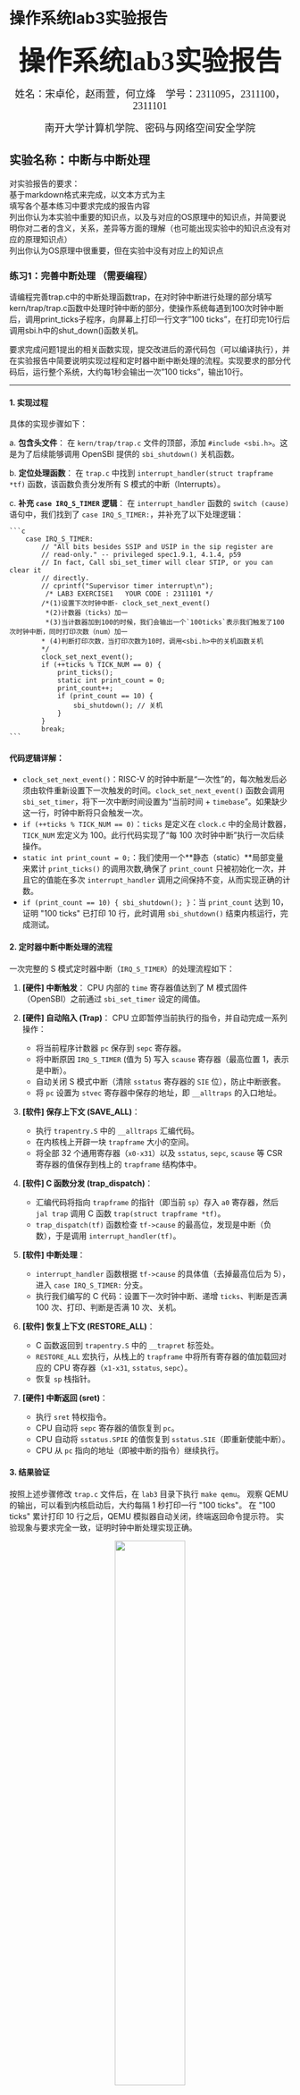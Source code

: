 # 操作系统lab3实验报告
<center><p><font face="黑体" size=7><b>操作系统lab3实验报告</b></font></p></center>
<center><p><font face="楷体" size=4>姓名：宋卓伦，赵雨萱，何立烽&nbsp;&nbsp;&nbsp;&nbsp;学号：2311095，2311100，2311101</font></p></center>
<center><p><font face="楷体" size=4>南开大学计算机学院、密码与网络空间安全学院</font></p></center>
<!-- <br> -->  

## 实验名称：中断与中断处理
对实验报告的要求：  
基于markdown格式来完成，以文本方式为主  
填写各个基本练习中要求完成的报告内容  
列出你认为本实验中重要的知识点，以及与对应的OS原理中的知识点，并简要说明你对二者的含义，关系，差异等方面的理解（也可能出现实验中的知识点没有对应的原理知识点）  
列出你认为OS原理中很重要，但在实验中没有对应上的知识点  

### 练习1：完善中断处理 （需要编程）
请编程完善trap.c中的中断处理函数trap，在对时钟中断进行处理的部分填写kern/trap/trap.c函数中处理时钟中断的部分，使操作系统每遇到100次时钟中断后，调用print_ticks子程序，向屏幕上打印一行文字”100 ticks”，在打印完10行后调用sbi.h中的shut_down()函数关机。

要求完成问题1提出的相关函数实现，提交改进后的源代码包（可以编译执行），并在实验报告中简要说明实现过程和定时器中断中断处理的流程。实现要求的部分代码后，运行整个系统，大约每1秒会输出一次”100 ticks”，输出10行。  

---

####  1. 实现过程


具体的实现步骤如下：

a.  **包含头文件**：
    在 `kern/trap/trap.c` 文件的顶部，添加 `#include <sbi.h>`。这是为了后续能够调用 OpenSBI 提供的 `sbi_shutdown()` 关机函数。

b.  **定位处理函数**：
    在 `trap.c` 中找到 `interrupt_handler(struct trapframe *tf)` 函数，该函数负责分发所有 S 模式的中断（Interrupts）。

c.  **补充 `case IRQ_S_TIMER` 逻辑**：
    在 `interrupt_handler` 函数的 `switch (cause)` 语句中，我们找到了 `case IRQ_S_TIMER:`，并补充了以下处理逻辑：

    ```c
        case IRQ_S_TIMER:
            // "All bits besides SSIP and USIP in the sip register are
            // read-only." -- privileged spec1.9.1, 4.1.4, p59
            // In fact, Call sbi_set_timer will clear STIP, or you can clear it
            // directly.
            // cprintf("Supervisor timer interrupt\n");
             /* LAB3 EXERCISE1   YOUR CODE : 2311101 */
            /*(1)设置下次时钟中断- clock_set_next_event()
             *(2)计数器（ticks）加一
             *(3)当计数器加到100的时候，我们会输出一个`100ticks`表示我们触发了100次时钟中断，同时打印次数（num）加一
            * (4)判断打印次数，当打印次数为10时，调用<sbi.h>中的关机函数关机
            */
            clock_set_next_event();
            if (++ticks % TICK_NUM == 0) {
                print_ticks();
                static int print_count = 0;
                print_count++;
                if (print_count == 10) {
                    sbi_shutdown(); // 关机
                }
            }
            break;
    ```

#### 代码逻辑详解：

* `clock_set_next_event()`：RISC-V 的时钟中断是“一次性”的，每次触发后必须由软件重新设置下一次触发的时间。`clock_set_next_event()` 函数会调用 `sbi_set_timer`，将下一次中断时间设置为“当前时间 + `timebase`”。如果缺少这一行，时钟中断将只会触发一次。
* `if (++ticks % TICK_NUM == 0)`：`ticks` 是定义在 `clock.c` 中的全局计数器，`TICK_NUM` 宏定义为 100。此行代码实现了“每 100 次时钟中断”执行一次后续操作。
* `static int print_count = 0;`：我们使用一个**静态（static）**局部变量来累计 `print_ticks()` 的调用次数,确保了 `print_count` 只被初始化一次，并且它的值能在多次 `interrupt_handler` 调用之间保持不变，从而实现正确的计数。
* `if (print_count == 10) { sbi_shutdown(); }`：当 `print_count` 达到 10，证明 "100 ticks" 已打印 10 行，此时调用 `sbi_shutdown()` 结束内核运行，完成测试。

#### 2. 定时器中断中断处理的流程

一次完整的 S 模式定时器中断（`IRQ_S_TIMER`）的处理流程如下：

1.  **[硬件] 中断触发**：
    CPU 内部的 `time` 寄存器值达到了 M 模式固件（OpenSBI）之前通过 `sbi_set_timer` 设定的阈值。

2.  **[硬件] 自动陷入 (Trap)**：
    CPU 立即暂停当前执行的指令，并自动完成一系列操作：
    * 将当前程序计数器 `pc` 保存到 `sepc` 寄存器。
    * 将中断原因 `IRQ_S_TIMER` (值为 5) 写入 `scause` 寄存器（最高位置 1，表示是中断）。
    * 自动关闭 S 模式中断（清除 `sstatus` 寄存器的 `SIE` 位），防止中断嵌套。
    * 将 `pc` 设置为 `stvec` 寄存器中保存的地址，即 `__alltraps` 的入口地址。

3.  **[软件] 保存上下文 (SAVE_ALL)**：
    * 执行 `trapentry.S` 中的 `__alltraps` 汇编代码。
    * 在内核栈上开辟一块 `trapframe` 大小的空间。
    * 将全部 32 个通用寄存器（`x0-x31`）以及 `sstatus`, `sepc`, `scause` 等 CSR 寄存器的值保存到栈上的 `trapframe` 结构体中。

4.  **[软件] C 函数分发 (trap_dispatch)**：
    * 汇编代码将指向 `trapframe` 的指针（即当前 `sp`）存入 `a0` 寄存器，然后 `jal trap` 调用 C 函数 `trap(struct trapframe *tf)`。
    * `trap_dispatch(tf)` 函数检查 `tf->cause` 的最高位，发现是中断（负数），于是调用 `interrupt_handler(tf)`。

5.  **[软件] 中断处理**：
    * `interrupt_handler` 函数根据 `tf->cause` 的具体值（去掉最高位后为 5），进入 `case IRQ_S_TIMER:` 分支。
    * 执行我们编写的 C 代码：设置下一次时钟中断、递增 `ticks`、判断是否满 100 次、打印、判断是否满 10 次、关机。

6.  **[软件] 恢复上下文 (RESTORE_ALL)**：
    * C 函数返回到 `trapentry.S` 中的 `__trapret` 标签处。
    * `RESTORE_ALL` 宏执行，从栈上的 `trapframe` 中将所有寄存器的值加载回对应的 CPU 寄存器（`x1-x31`, `sstatus`, `sepc`）。
    * 恢复 `sp` 栈指针。

7.  **[硬件] 中断返回 (sret)**：
    * 执行 `sret` 特权指令。
    * CPU 自动将 `sepc` 寄存器的值恢复到 `pc`。
    * CPU 自动将 `sstatus.SPIE` 的值恢复到 `sstatus.SIE`（即重新使能中断）。
    * CPU 从 `pc` 指向的地址（即被中断的指令）继续执行。

#### 3. 结果验证

按照上述步骤修改 `trap.c` 文件后，在 `lab3` 目录下执行 `make qemu`。
观察 QEMU 的输出，可以看到内核启动后，大约每隔 1 秒打印一行 "100 ticks"。
在 "100 ticks" 累计打印 10 行之后，QEMU 模拟器自动关闭，终端返回命令提示符。
实验现象与要求完全一致，证明时钟中断处理实现正确。

  <div align="center">
    <img src="img/1.jpg" width="50%">  
  </div>

---
### 扩展练习 Challenge1：描述与理解中断流程
回答：描述ucore中处理中断异常的流程（从异常的产生开始），其中mov a0，sp的目的是什么？SAVE_ALL中寄存器保存在栈中的位置是什么确定的？对于任何中断，__alltraps 中都需要保存所有寄存器吗？请说明理由。  
 

#### ucore中处理中断异常的流程（从异常产生开始）  
1. **异常触发**：当CPU执行指令时发生中断（如时钟中断）或异常（如页错误、非法指令），硬件自动完成以下操作：
   - 保存当前程序计数器（PC）到`sepc`寄存器（记录异常发生位置）。
   - 设置`scause`寄存器（标识异常类型）。
   - 若为地址相关异常（如页错误），保存错误地址到`sbadaddr`。
   - 切换特权级（如从用户态到内核态），并跳转到预设的异常向量入口（`__alltraps`）。

2. **保存现场（`SAVE_ALL`宏）**：
   - 调整栈指针`sp`，为保存寄存器预留空间。
   - 保存所有通用寄存器（`x0-x31`）到栈中，其中`x2`（`sp`）通过`sscratch`间接保存（因`sp`本身被修改）。
   - 保存异常相关寄存器（`sstatus`、`sepc`、`sbadaddr`、`scause`）到栈中。

3. **异常处理函数调用**：
   - 通过`move a0, sp`将栈指针作为参数传递给` trap`函数（栈中保存了完整的现场信息）。
   - 执行`jal trap`跳转到C语言实现的异常处理逻辑（如判断异常类型、分发处理函数）。

4. **恢复现场与返回（`RESTORE_ALL`宏与`sret`）**：
   - 从栈中恢复异常相关寄存器（`sstatus`、`sepc`）和通用寄存器。
   - 执行`sret`指令，从`sepc`恢复PC，回到异常发生前的指令继续执行。

---

#### `move a0, sp`的目的  
将栈指针`sp`的值传递给`a0`寄存器，作为` trap`函数的参数。    
由于`SAVE_ALL`已将所有通用寄存器和异常相关信息按固定布局保存在栈中，`sp`指向该栈帧的起始地址。`trap`函数通过`a0`获取栈帧地址后，可解析栈中数据（如异常类型、寄存器值）进行具体处理（如中断服务、页错误修复等）。

---
  
#### `SAVE_ALL`中寄存器保存在栈中的位置的确定  
由**固定偏移量**确定，偏移量与寄存器编号一一对应：
- 通用寄存器`x0-x31`依次保存在`0*REGBYTES`到`31*REGBYTES`的偏移位置（`x2`单独在`2*REGBYTES`，因早期通过`sscratch`暂存）。
- 异常相关寄存器（`sstatus`、`sepc`、`sbadaddr`、`scause`）依次保存在`32*REGBYTES`到`35*REGBYTES`的偏移位置。

该布局是**人为约定**的，需保证`SAVE_ALL`（保存）和`RESTORE_ALL`（恢复）的偏移量一致，同时让` trap`函数能按固定格式解析栈帧。

---
#### 对于任何中断，`__alltraps`中是否需要保存所有寄存器？  
**需要**，理由如下：
1. **中断的异步性**：中断可在程序执行的任意时刻发生，无法预知哪些寄存器被使用。若仅保存部分寄存器，可能导致恢复现场时丢失关键数据，引发程序错误。
2. **上下文切换需求**：异常处理可能涉及进程切换（如时钟中断触发调度），需完整保存当前进程的寄存器状态，以确保后续能正确恢复执行。
3. **一致性与通用性**：`__alltraps`是所有中断/异常的统一入口，统一保存所有寄存器可简化逻辑，避免为不同类型的异常设计不同的保存策略，降低出错风险。

即使某些寄存器在特定中断中未被使用，保存所有寄存器仍是保证系统正确性的必要措施。  

 ---
### 扩增练习 Challenge2：理解上下文切换机制
回答：在trapentry.S中汇编代码 csrw sscratch, sp；csrrw s0, sscratch, x0实现了什么操作，目的是什么？save all里面保存了stval scause这些csr，而在restore all里面却不还原它们？那这样store的意义何在呢？
  
#### 在trapentry.S中汇编代码 csrw sscratch, sp；csrrw s0, sscratch, x0实现了什么操作，目的是什么？

```asm
csrw sscratch, sp
```

* 含义：将当前栈指针 `sp` 写入 CSR `sscratch`。
* 目的：当陷入异常时，硬件不会自动保存原先的 `sp`，
所以我们人为地在陷入开始时，把“陷入前的内核栈顶”放到 `sscratch` 中，以备后续使用。    
```asm
csrrw s0, sscratch, x0
```

* 含义：
  这是一个**原子交换（read-write）**指令，执行以下动作：
  1. 读出 `sscratch` 当前的值（也就是先前保存的 `sp`），放入 `s0`
  2. 将 `x0`（即 0）写回 `sscratch`

所以执行完后：

* `s0` ← 原来的 `sp`（陷入前的栈指针）
* `sscratch` ← 0  

**这两条指令配合的意图： 在陷入时保存并识别异常来源。**

1. **保存原栈指针（sp）**

   * 进入 trap 时立即保存 `sp` 到 `sscratch`
   * 避免后续切换栈或压栈时破坏原值

2. **区分异常来源（内核 or 用户态）**

   * 如果下一次异常发生时 `sscratch == 0`，说明当前已经在内核态（因为上一次 trap 已经清空了 `sscratch`）
   * 如果 `sscratch != 0`，说明是用户态 trap（因为用户态不会写 `sscratch`）

这是一种经典的 **递归陷入检测** 设计技巧。

---

#### save all里面保存了stval scause这些csr，而在restore all里面却不还原它们？那这样store的意义何在呢？  

在 `SAVE_ALL` 里保存这些寄存器：

```asm
csrr s1, sstatus
csrr s2, sepc
csrr s3, sbadaddr
csrr s4, scause
STORE s1, 32*REGBYTES(sp)
STORE s2, 33*REGBYTES(sp)
STORE s3, 34*REGBYTES(sp)
STORE s4, 35*REGBYTES(sp)
```

这些寄存器内容是 **陷入现场的信息**：

| CSR                  | 含义                   |
| -------------------- | -------------------- |
| `sstatus`            | 陷入前的状态寄存器（中断开关、特权级等） |
| `sepc`               | 陷入前的 PC（返回地址）        |
| `sbadaddr` / `stval` | 异常相关的错误地址            |
| `scause`             | 异常原因（如非法指令、中断类型等）    |

这些信息是 **trap 处理函数（即 `trap()` C 函数）需要读取的内容**。  
`SAVE_ALL` 保存它们的目的是 **把陷入现场完整封装在 trapframe（栈帧）中**，以便 C 语言的 `trap()` 函数能直接读取这些字段（如 `tf->scause`, `tf->stval`）。

 `RESTORE_ALL` 不需要恢复stval scause这些csr，因为这些 CSR 是**只在陷入时有意义的状态信息**：

* 它们描述的是“上一次 trap 的原因和现场”；
* 当 trap 处理完毕要返回时（通过 `sret`），硬件只关心两样东西：

  * `sstatus` — 处理完后恢复的状态（是否重新启用中断、回到哪个特权级）
  * `sepc` — 返回的 PC 地址（从哪继续执行）  

  而像 `stval`、`scause` 是只读的 trap 诊断信息，不影响程序恢复执行。  
---
### 扩展练习Challenge3：完善异常中断
编程完善在触发一条非法指令异常 mret和，在 kern/trap/trap.c的异常处理函数中捕获，并对其进行处理，简单输出异常类型和异常指令触发地址，即“Illegal instruction caught at 0x(地址)”，“ebreak caught at 0x（地址）”与“Exception type:Illegal instruction"，“Exception type: breakpoint”。